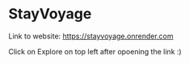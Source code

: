 # StayVoyage

Link to website: https://stayvoyage.onrender.com

Click on Explore on top left after opoening the link :)
